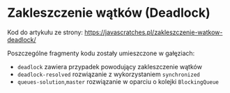 # Zakleszczenie wątków (Deadlock)

Kod do artykułu ze strony: https://javascratches.pl/zakleszczenie-watkow-deadlock/

Poszczególne fragmenty kodu zostały umieszczone w gałęziach:
- `deadlock` zawiera przypadek powodujący zakleszczenie wątków
- `deadlock-resolved` rozwiązanie z wykorzystaniem `synchronized`
- `queues-solution`,`master` rozwiązanie w oparciu o kolejki `BlockingQueue`
